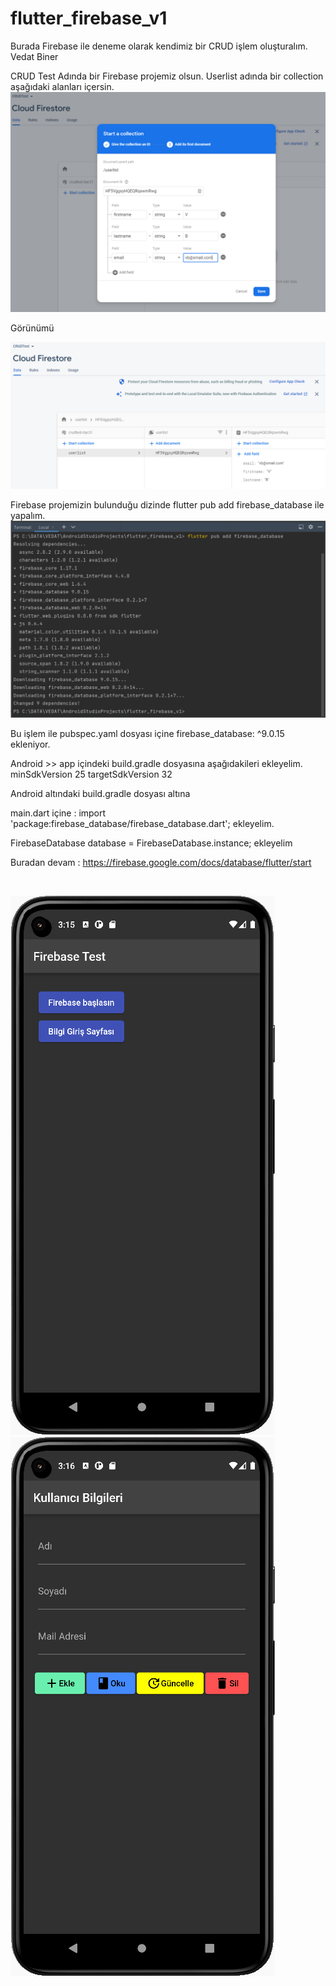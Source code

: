 # flutter_firebase_v1

Burada Firebase ile deneme olarak kendimiz bir CRUD işlem oluşturalım.
Vedat Biner

CRUD Test Adında bir Firebase projemiz olsun.
Userlist adında bir collection aşağıdaki alanları içersin.
![img.png](img.png)

Görünümü

![img_1.png](img_1.png)

Firebase projemizin bulunduğu dizinde 
flutter pub add firebase_database ile yapalım.
![img_2.png](img_2.png)

Bu işlem ile pubspec.yaml dosyası içine   firebase_database: ^9.0.15 ekleniyor.

Android >> app içindeki build.gradle dosyasına aşağıdakileri ekleyelim.
minSdkVersion 25
targetSdkVersion 32

Android altındaki build.gradle dosyası altına

main.dart içine :
import 'package:firebase_database/firebase_database.dart'; 
ekleyelim.

FirebaseDatabase database = FirebaseDatabase.instance; ekleyelim

Buradan devam : https://firebase.google.com/docs/database/flutter/start

<BR>

![ScreenShot](/screen_shots/img-01.png)
![ScreenShot](/screen_shots/img-02.png)



